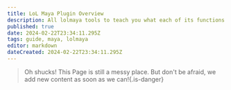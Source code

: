 ```yaml
---
title: LoL Maya Plugin Overview
description: All lolmaya tools to teach you what each of its functions does.
published: true
date: 2024-02-22T23:34:11.295Z
tags: guide, maya, lolmaya
editor: markdown
dateCreated: 2024-02-22T23:34:11.295Z
---
```


>Oh shucks!
This Page is still a messy place. But don't be afraid, we add new content as soon as we can!{.is-danger}
